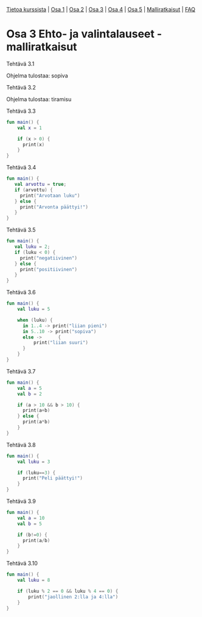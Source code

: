 [Tietoa kurssista](../README.md) | [Osa 1](../osa-1.md) | [Osa 2](../osa-2.md) | [Osa 3](../osa-3.md) | [Osa 4](../osa-4.md) | [Osa 5](../osa-5.md) | [Malliratkaisut](malliratkaisut.md) | [FAQ](../faq.md)

# Osa 3 Ehto- ja valintalauseet - malliratkaisut

Tehtävä 3.1

Ohjelma tulostaa: sopiva

Tehtävä 3.2

Ohjelma tulostaa: tiramisu

Tehtävä 3.3

```kotlin
fun main() {
    val x = 1

    if (x > 0) {
      print(x)
    }
}
```

Tehtävä 3.4

```kotlin
fun main() {
   val arvottu = true;
   if (arvottu) {
     print("Arvotaan luku")
   } else {
     print("Arvonta päättyi!")
   }
}
```

Tehtävä 3.5

```kotlin
fun main() {
   val luku = 2;
   if (luku < 0) {
     print("negatiivinen")
   } else {
     print("positiivinen")
   }
}
```

Tehtävä 3.6

```kotlin
fun main() {
    val luku = 5

    when (luku) {
      in 1..4 -> print("liian pieni")
      in 5..10 -> print("sopiva")
      else ->      {
          print("liian suuri")
      }
    }
}
```

Tehtävä 3.7

```kotlin
fun main() {
    val a = 5
    val b = 2

    if (a > 10 && b > 10) {
      print(a+b)
    } else {
      print(a*b)
    }
}
```

Tehtävä 3.8

```kotlin
fun main() {
    val luku = 3

    if (luku==3) {
      print("Peli päättyi!")
    }
}
```

Tehtävä 3.9

```kotlin
fun main() {
    val a = 10
    val b = 5

    if (b!=0) {
      print(a/b)
    }
}
```

Tehtävä 3.10

```kotlin
fun main() {
    val luku = 8

    if (luku % 2 == 0 && luku % 4 == 0) {
    	print("jaollinen 2:lla ja 4:lla")
    }
}
```